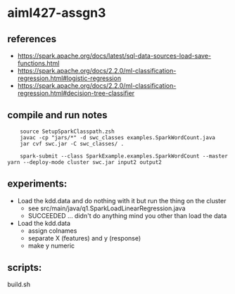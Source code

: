# aiml427-assgn3

## references
* https://spark.apache.org/docs/latest/sql-data-sources-load-save-functions.html
* https://spark.apache.org/docs/2.2.0/ml-classification-regression.html#logistic-regression
* https://spark.apache.org/docs/2.2.0/ml-classification-regression.html#decision-tree-classifier

## compile and run notes
```
	source SetupSparkClasspath.zsh
	javac -cp "jars/*" -d swc_classes examples.SparkWordCount.java
	jar cvf swc.jar -C swc_classes/ .

	spark-submit --class SparkExample.examples.SparkWordCount --master yarn --deploy-mode cluster swc.jar input2 output2
```

## experiments:

* Load the kdd.data and do nothing with it but run the thing on the cluster
	* see src/main/java/q1.SparkLoadLinearRegression.java
	* SUCCEEDED ... didn't do anything mind you other than load the data
* Load the kdd.data
	* assign colnames
	* separate X (features) and y (response)
	* make y numeric
	
	
## scripts:

build.sh
```

```

